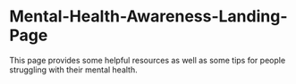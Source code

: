 # Mental-Health-Awareness-Landing-Page

This page provides some helpful resources as well as some tips for people struggling with their mental health.
